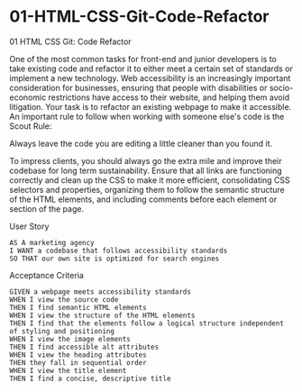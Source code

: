 # 01-HTML-CSS-Git-Code-Refactor
01 HTML CSS Git: Code Refactor

One of the most common tasks for front-end and junior developers is to take existing code and refactor it to either meet a certain set of standards or implement a new technology. Web accessibility is an increasingly important consideration for businesses, ensuring that people with disabilities or socio-economic restrictions have access to their website, and helping them avoid litigation.
Your task is to refactor an existing webpage to make it accessible. An important rule to follow when working with someone else's code is the Scout Rule:

Always leave the code you are editing a little cleaner than you found it.

To impress clients, you should always go the extra mile and improve their codebase for long term sustainability. Ensure that all links are functioning correctly and clean up the CSS to make it more efficient, consolidating CSS selectors and properties, organizing them to follow the semantic structure of the HTML elements, and including comments before each element or section of the page.

User Story

    AS A marketing agency
    I WANT a codebase that follows accessibility standards
    SO THAT our own site is optimized for search engines

Acceptance Criteria

    GIVEN a webpage meets accessibility standards
    WHEN I view the source code
    THEN I find semantic HTML elements
    WHEN I view the structure of the HTML elements
    THEN I find that the elements follow a logical structure independent of styling and positioning
    WHEN I view the image elements
    THEN I find accessible alt attributes
    WHEN I view the heading attributes
    THEN they fall in sequential order
    WHEN I view the title element
    THEN I find a concise, descriptive title